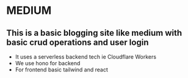 # MEDIUM 

## This is a basic blogging site like medium with basic crud operations and user login 

- It uses a serverless backend tech ie Cloudflare Workers
- We use hono for backend 
- For frontend basic tailwind and react 
